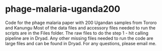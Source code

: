 # phage-malaria-uganda200
Code for the phage malaria paper with 200 Ugandan samples from Tororo and Kanungu 
Most of the data files and accessory files needed to run the scripts are in the Files folder. 
The raw files to do the step 1 - hit calling pipeline are in Dryad. 
Any other missing files needed to run the code are large files and can be found in Dryad. 
For any questions, please email me. 
